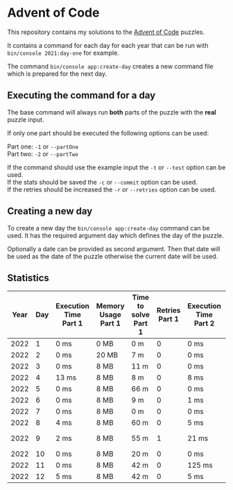 Advent of Code
==============

This repository contains my solutions to the [Advent of Code](https://adventofcode.com/) puzzles.

It contains a command for each day for each year that can be run with `bin/console 2021:day-one` for example.

The command `bin/console app:create-day` creates a new command file which is prepared for the next day.

## Executing the command for a day

The base command will always run **both** parts of the puzzle with the **real** puzzle input.

If only one part should be executed the following options can be used:

Part one: `-1` or `--partOne`  
Part two: `-2` or `--partTwo`

If the command should use the example input the `-t` or `--test` option can be used.  
If the stats should be saved the `-c` or `--commit` option can be used.  
If the retries should be increased the `-r` or `--retries` option can be used.

## Creating a new day

To create a new day the `bin/console app:create-day` command can be used. It has the required argument day which
defines the day of the puzzle.

Optionally a date can be provided as second argument. Then that date will be used as the date of the puzzle otherwise the 
current date will be used.


## Statistics

| Year | Day | Execution Time<br/>Part 1 | Memory Usage<br/>Part 1 | Time to solve<br/>Part 1 | Retries<br/>Part 1 | Execution Time<br/>Part 2 | Memory Usage<br/>Part 2 | Time to solve<br/>Part 2 | Retries<br/>Part 2 |
|------|-----|---------------------------|-------------------------|--------------------------|--------------------|---------------------------|-------------------------|--------------------------|--------------------|
| 2022 | 1   | 0 ms                      | 0 MB                    | 0 m                      | 0                  | 0 ms                      | 8 MB                    | 0 m                      | 1                  |
| 2022 | 2   | 0 ms                      | 20 MB                   | 7 m                      | 0                  | 0 ms                      | 8 MB                    | 10 m                     | 0                  |
| 2022 | 3   | 0 ms                      | 8 MB                    | 11 m                     | 0                  | 0 ms                      | 8 MB                    | 3 m                      | 0                  |
| 2022 | 4   | 13 ms                     | 8 MB                    | 8 m                      | 0                  | 8 ms                      | 8 MB                    | 14 m                     | 0                  |
| 2022 | 5   | 0 ms                      | 8 MB                    | 66 m                     | 0                  | 0 ms                      | 8 MB                    | 22 m                     | 0                  |
| 2022 | 6   | 0 ms                      | 8 MB                    | 9 m                      | 0                  | 1 ms                      | 8 MB                    | 1 m                      | 0                  |
| 2022 | 7   | 0 ms                      | 8 MB                    | 0 m                      | 0                  | 0 ms                      | 8 MB                    | 0 m                      | 0                  |
| 2022 | 8   | 4 ms                      | 8 MB                    | 60 m                     | 0                  | 5 ms                      | 8 MB                    | 15 m                     | 0                  |
| 2022 | 9   | 2 ms                      | 8 MB                    | 55 m                     | 1                  | 21 ms                     | 8 MB                    | 105 m                    | 0                  |
| 2022 | 10  | 0 ms                      | 8 MB                    | 20 m                     | 0                  | 0 ms                      | 8 MB                    | 30 m                     | 0                  |
| 2022 | 11  | 0 ms                      | 8 MB                    | 42 m                     | 0                  | 125 ms                    | 8 MB                    | 35 m                     | 0                  |
| 2022 | 12  | 5 ms                      | 8 MB                    | 42 m                     | 0                  | 5 ms                      | 8 MB                    | 10 m                     | 0                  |
